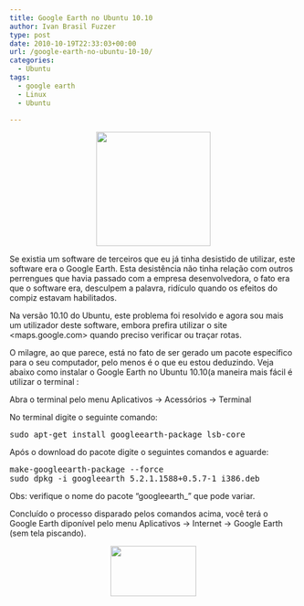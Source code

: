 ```yaml
---
title: Google Earth no Ubuntu 10.10
author: Ivan Brasil Fuzzer
type: post
date: 2010-10-19T22:33:03+00:00
url: /google-earth-no-ubuntu-10-10/
categories:
  - Ubuntu
tags:
  - google earth
  - Linux
  - Ubuntu

---
```

<p style="text-align: center;">
  <a href="http://www.ubuntero.com.br/wp-content/uploads/2010/10/Google-Earth-Logo-200x200.png"><img class="alignnone size-full wp-image-1122" title="Google-Earth-Logo-200x200" src="http://www.ubuntero.com.br/wp-content/uploads/2010/10/Google-Earth-Logo-200x200.png" alt="" width="200" height="200" /></a>
</p>

Se existia um software de terceiros que eu já tinha desistido de utilizar, este software era o Google Earth. Esta desistência não tinha relação com outros perrengues que havia passado com a empresa desenvolvedora, o fato era que o software era, desculpem a palavra, ridículo quando os efeitos do compiz estavam habilitados.

Na versão 10.10 do Ubuntu, este problema foi resolvido e agora sou mais um utilizador deste software, embora prefira utilizar o site <maps.google.com> quando preciso verificar ou traçar rotas.

O milagre, ao que parece, está no fato de ser gerado um pacote específico para o seu computador, pelo menos é o que eu estou deduzindo. Veja abaixo como instalar o Google Earth no Ubuntu 10.10(a maneira mais fácil é utilizar o terminal :

Abra o terminal pelo menu Aplicativos -> Acessórios -> Terminal

No terminal digite o seguinte comando:

<pre class="brush:shell">sudo apt-get install googleearth-package lsb-core</pre>

Após o download do pacote digite o seguintes comandos e aguarde:

<pre class="brush:shell">make-googleearth-package --force
sudo dpkg -i googleearth_5.2.1.1588+0.5.7-1_i386.deb</pre>

Obs: verifique o nome do pacote &#8220;googleearth_&#8221; que pode variar.

Concluído o processo disparado pelos comandos acima, você terá o Google Earth diponível pelo menu Aplicativos -> Internet -> Google Earth (sem tela piscando).

<p style="text-align: center;">
  <a href="http://www.ubuntero.com.br/wp-content/uploads/2010/10/Captura_de_tela.png"><img class="alignnone size-thumbnail wp-image-1132" title="Captura_de_tela" src="http://www.ubuntero.com.br/wp-content/uploads/2010/10/Captura_de_tela-150x88.png" alt="" width="150" height="88" /></a>
</p>